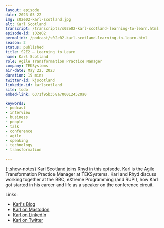 ```yaml
---
layout: episode
date: 2023-05-22
img: s02e02-karl-scotland.jpg
alt: Karl Scotland
transcript: /transcripts/s02e02-karl-scotland-learning-to-learn.html
episode-id: s02e02
permalink: /podcast/s02e02-karl-scotland-learning-to-learn.html
season: 2
status: published
title: S2E2 — Learning to Learn
name: Karl Scotland
role: Agile Transformation Practice Manager
company: TEKSystems
air-date: May 22, 2023
duration: 19 mins
twitter-id: kjscotland
linkedin-id: karlscotland
site: todo
embed-link: 6371f95b358a7000124520a0

keywords:
- podcast
- interview
- business
- people
- talk
- conference
- agile
- speaking
- technology
- transformation

---
```


{:.show-notes}
Karl Scotland joins Rhyd in this episode. Karl is the Agile Transformation Practice Manager at TEKSystems. Karl and Rhyd discuss working together at the BBC, eXtreme Programming (and RUP!), how Karl got started in his career and life as a speaker on the conference circuit.

Links:

* [Karl's Blog](https://availagility.co.uk)
* [Karl on Mastodon](https://home.social/@kjscotland@fosstodon.org)
* [Karl on LinkedIn](https://www.linkedin.com/in/kjscotland)
* [Karl on Twitter](http://twitter.com/kjscotland)
